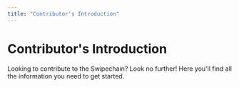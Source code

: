```yaml
---
title: "Contributor's Introduction"
---
```


# Contributor's Introduction

Looking to contribute to the Swipechain? Look no further! Here you'll find all the information you need to get started.
